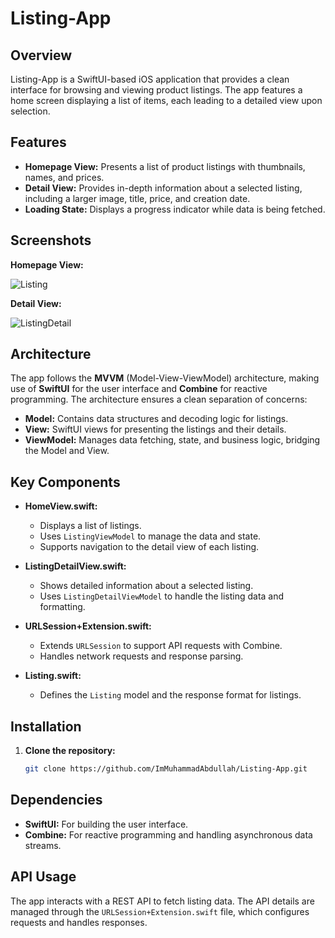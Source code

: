 # Listing-App

## Overview

Listing-App is a SwiftUI-based iOS application that provides a clean interface for browsing and viewing product listings. The app features a home screen displaying a list of items, each leading to a detailed view upon selection.

## Features

- **Homepage View:** Presents a list of product listings with thumbnails, names, and prices.
- **Detail View:** Provides in-depth information about a selected listing, including a larger image, title, price, and creation date.
- **Loading State:** Displays a progress indicator while data is being fetched.

## Screenshots

**Homepage View:**

![Listing](https://github.com/user-attachments/assets/49333b93-b30f-4fbc-b7b4-4fb0036035eb)

**Detail View:**

![ListingDetail](https://github.com/user-attachments/assets/17e65fe0-f077-4596-9c7a-71db182e5b8b)

## Architecture

The app follows the **MVVM** (Model-View-ViewModel) architecture, making use of **SwiftUI** for the user interface and **Combine** for reactive programming. The architecture ensures a clean separation of concerns:

- **Model:** Contains data structures and decoding logic for listings.
- **View:** SwiftUI views for presenting the listings and their details.
- **ViewModel:** Manages data fetching, state, and business logic, bridging the Model and View.

## Key Components

- **HomeView.swift:**
  - Displays a list of listings.
  - Uses `ListingViewModel` to manage the data and state.
  - Supports navigation to the detail view of each listing.

- **ListingDetailView.swift:**
  - Shows detailed information about a selected listing.
  - Uses `ListingDetailViewModel` to handle the listing data and formatting.

- **URLSession+Extension.swift:**
  - Extends `URLSession` to support API requests with Combine.
  - Handles network requests and response parsing.

- **Listing.swift:**
  - Defines the `Listing` model and the response format for listings.

## Installation

1. **Clone the repository:**
   ```bash
   git clone https://github.com/ImMuhammadAbdullah/Listing-App.git


## Dependencies

- **SwiftUI:** For building the user interface.
- **Combine:** For reactive programming and handling asynchronous data streams.

## API Usage

The app interacts with a REST API to fetch listing data. The API details are managed through the `URLSession+Extension.swift` file, which configures requests and handles responses.

